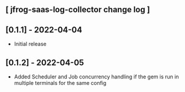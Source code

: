 ## [ jfrog-saas-log-collector change log ]

## [0.1.1] - 2022-04-04

- Initial release

## [0.1.2] - 2022-04-05

- Added Scheduler and Job concurrency handling if the gem is run in multiple terminals for the same config
